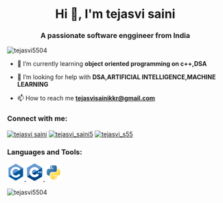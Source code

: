 <h1 align="center">Hi 👋, I'm tejasvi saini</h1>
<h3 align="center">A passionate software enggineer from India</h3>

<p align="left"> <img src="https://komarev.com/ghpvc/?username=tejasvi5504&label=Profile%20views&color=0e75b6&style=flat" alt="tejasvi5504" /> </p>

- 🌱 I’m currently learning **object oriented programming on c++,DSA**

- 🤝 I’m looking for help with **DSA,ARTIFICIAL INTELLIGENCE,MACHINE LEARNING**

- 📫 How to reach me **tejasvisainikkr@gmail.com**

<h3 align="left">Connect with me:</h3>
<p align="left">
<a href="https://linkedin.com/in/tejasvi saini" target="blank"><img align="center" src="https://raw.githubusercontent.com/rahuldkjain/github-profile-readme-generator/master/src/images/icons/Social/linked-in-alt.svg" alt="tejasvi saini" height="30" width="40" /></a>
<a href="https://instagram.com/tejasvi_saini55" target="blank"><img align="center" src="https://raw.githubusercontent.com/rahuldkjain/github-profile-readme-generator/master/src/images/icons/Social/instagram.svg" alt="tejasvi_saini5" height="30" width="40" /></a>
<a href="https://auth.geeksforgeeks.org/user/tejasvi_s55" target="blank"><img align="center" src="https://raw.githubusercontent.com/rahuldkjain/github-profile-readme-generator/master/src/images/icons/Social/geeks-for-geeks.svg" alt="tejasvi_s55" height="30" width="40" /></a>
</p>

<h3 align="left">Languages and Tools:</h3>
<p align="left"> <a href="https://www.cprogramming.com/" target="_blank" rel="noreferrer"> <img src="https://raw.githubusercontent.com/devicons/devicon/master/icons/c/c-original.svg" alt="c" width="40" height="40"/> </a> <a href="https://www.w3schools.com/cpp/" target="_blank" rel="noreferrer"> <img src="https://raw.githubusercontent.com/devicons/devicon/master/icons/cplusplus/cplusplus-original.svg" alt="cplusplus" width="40" height="40"/> </a> <a href="https://www.python.org" target="_blank" rel="noreferrer"> <img src="https://raw.githubusercontent.com/devicons/devicon/master/icons/python/python-original.svg" alt="python" width="40" height="40"/> </a> </p>

<p><img align="center" src="https://github-readme-stats.vercel.app/api/top-langs?username=tejasvi5504&show_icons=true&locale=en&layout=compact" alt="tejasvi5504" /></p>
